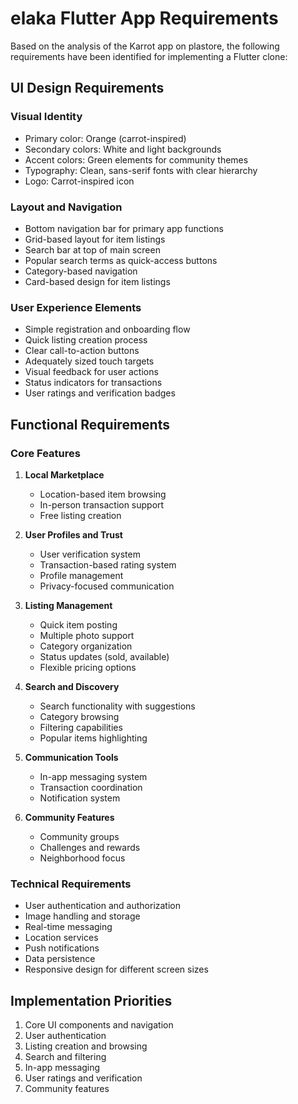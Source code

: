 # elaka Flutter App Requirements

Based on the analysis of the Karrot app on plastore, the following requirements have been identified for implementing a Flutter clone:

## UI Design Requirements

### Visual Identity
- Primary color: Orange (carrot-inspired)
- Secondary colors: White and light backgrounds
- Accent colors: Green elements for community themes
- Typography: Clean, sans-serif fonts with clear hierarchy
- Logo: Carrot-inspired icon

### Layout and Navigation
- Bottom navigation bar for primary app functions
- Grid-based layout for item listings
- Search bar at top of main screen
- Popular search terms as quick-access buttons
- Category-based navigation
- Card-based design for item listings

### User Experience Elements
- Simple registration and onboarding flow
- Quick listing creation process
- Clear call-to-action buttons
- Adequately sized touch targets
- Visual feedback for user actions
- Status indicators for transactions
- User ratings and verification badges

## Functional Requirements

### Core Features
1. **Local Marketplace**
    - Location-based item browsing
    - In-person transaction support
    - Free listing creation

2. **User Profiles and Trust**
    - User verification system
    - Transaction-based rating system
    - Profile management
    - Privacy-focused communication

3. **Listing Management**
    - Quick item posting
    - Multiple photo support
    - Category organization
    - Status updates (sold, available)
    - Flexible pricing options

4. **Search and Discovery**
    - Search functionality with suggestions
    - Category browsing
    - Filtering capabilities
    - Popular items highlighting

5. **Communication Tools**
    - In-app messaging system
    - Transaction coordination
    - Notification system

6. **Community Features**
    - Community groups
    - Challenges and rewards
    - Neighborhood focus

### Technical Requirements
- User authentication and authorization
- Image handling and storage
- Real-time messaging
- Location services
- Push notifications
- Data persistence
- Responsive design for different screen sizes

## Implementation Priorities
1. Core UI components and navigation
2. User authentication
3. Listing creation and browsing
4. Search and filtering
5. In-app messaging
6. User ratings and verification
7. Community features
